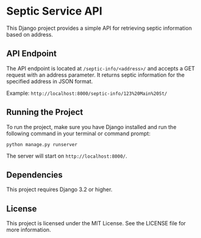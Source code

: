 # Septic Service API

This Django project provides a simple API for retrieving septic information based on address.

## API Endpoint

The API endpoint is located at `/septic-info/<address>/` and accepts a GET request with an address parameter. It returns septic information for the specified address in JSON format.

Example: `http://localhost:8000/septic-info/123%20Main%20St/`

## Running the Project

To run the project, make sure you have Django installed and run the following command in your terminal or command prompt:

`python manage.py runserver`


The server will start on `http://localhost:8000/`.

## Dependencies

This project requires Django 3.2 or higher.

## License

This project is licensed under the MIT License. See the LICENSE file for more information.
